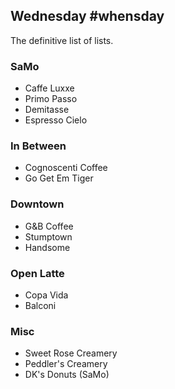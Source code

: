 Wednesday
\#whensday
---
The definitive list of lists.

### SaMo
* Caffe Luxxe
* Primo Passo
* Demitasse
* Espresso Cielo

### In Between
* Cognoscenti Coffee
* Go Get Em Tiger

### Downtown
* G&B Coffee
* Stumptown
* Handsome

### Open Latte
* Copa Vida
* Balconi

### Misc
* Sweet Rose Creamery
* Peddler's Creamery
* DK's Donuts (SaMo)
